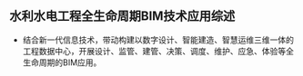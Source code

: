 ## 水利水电工程全生命周期BIM技术应用综述
- 结合新一代信息技术，带动构建以数字设计、智能建造、智慧运维三维一体的工程数据中心，开展设计、监管、建管、决策、调度、维护、应急、体验等全生命周期的BIM应用。